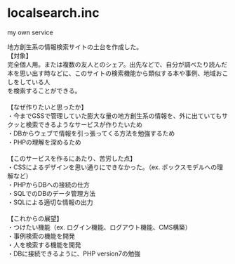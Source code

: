 # localsearch.inc
my own service

地方創生系の情報検索サイトの土台を作成した。<br>
【対象】<br>
完全個人用。または複数の友人とのシェア。出先などで、自分が調べたり読んだ本を思い出す時などに、このサイトの検索機能から類似する本や事例、地域おこしをしている人<br>
を検索することができる。<br>
  <br>
【なぜ作りたいと思ったか】<br>
・今までGSSで管理していた膨大な量の地方創生系の情報を、外に出ていてもサクッと検索できるようなサービスが作りたいため<br>
・DBからウェブで情報を引っ張ってくる方法を勉強するため<br>
・PHPの理解を深めるため<br>
<br>
【このサービスを作るにあたり、苦労した点】<br>
・CSSによるデザインを思い通りにできなかった。（ex. ボックスモデルへの理解など）<br>
・PHPからDBへの接続の仕方<br>
・SQLでのDBのデータ管理方法<br>
・SQLによる適切な情報の出力<br>
<br>
【これからの展望】<br>
・つけたい機能（ex. ログイン機能、ログアウト機能、CMS構築）<br>
・事例検索の機能を開発<br>
・人を検索する機能を開発<br>
・DBに接続できるように、PHP version7の勉強<br>
